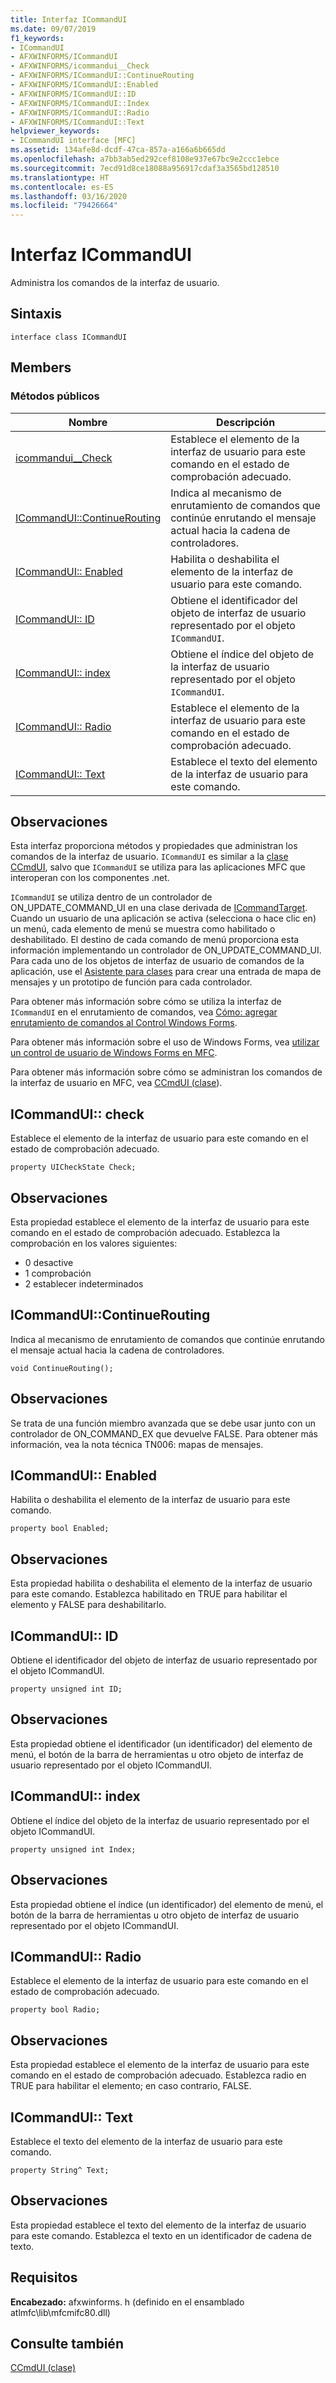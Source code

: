 ```yaml
---
title: Interfaz ICommandUI
ms.date: 09/07/2019
f1_keywords:
- ICommandUI
- AFXWINFORMS/ICommandUI
- AFXWINFORMS/icommandui__Check
- AFXWINFORMS/ICommandUI::ContinueRouting
- AFXWINFORMS/ICommandUI::Enabled
- AFXWINFORMS/ICommandUI::ID
- AFXWINFORMS/ICommandUI::Index
- AFXWINFORMS/ICommandUI::Radio
- AFXWINFORMS/ICommandUI::Text
helpviewer_keywords:
- ICommandUI interface [MFC]
ms.assetid: 134afe8d-dcdf-47ca-857a-a166a6b665dd
ms.openlocfilehash: a7bb3ab5ed292cef8108e937e67bc9e2ccc1ebce
ms.sourcegitcommit: 7ecd91d8ce18088a956917cdaf3a3565bd128510
ms.translationtype: HT
ms.contentlocale: es-ES
ms.lasthandoff: 03/16/2020
ms.locfileid: "79426664"
---
```

# <a name="icommandui-interface"></a>Interfaz ICommandUI

Administra los comandos de la interfaz de usuario.

## <a name="syntax"></a>Sintaxis

```
interface class ICommandUI
```

## <a name="members"></a>Members

### <a name="public-methods"></a>Métodos públicos

|Nombre|Descripción|
|----------|-----------------|
|[icommandui__Check](#check)|Establece el elemento de la interfaz de usuario para este comando en el estado de comprobación adecuado.|
|[ICommandUI::ContinueRouting](#continuerouting)|Indica al mecanismo de enrutamiento de comandos que continúe enrutando el mensaje actual hacia la cadena de controladores.|
|[ICommandUI:: Enabled](#enabled)|Habilita o deshabilita el elemento de la interfaz de usuario para este comando.|
|[ICommandUI:: ID](#id)|Obtiene el identificador del objeto de interfaz de usuario representado por el objeto `ICommandUI`.|
|[ICommandUI:: index](#index)|Obtiene el índice del objeto de la interfaz de usuario representado por el objeto `ICommandUI`.|
|[ICommandUI:: Radio](#radio)|Establece el elemento de la interfaz de usuario para este comando en el estado de comprobación adecuado.|
|[ICommandUI:: Text](#text)|Establece el texto del elemento de la interfaz de usuario para este comando.|

## <a name="remarks"></a>Observaciones

Esta interfaz proporciona métodos y propiedades que administran los comandos de la interfaz de usuario. `ICommandUI` es similar a la [clase CCmdUI](../../mfc/reference/ccmdui-class.md), salvo que `ICommandUI` se utiliza para las aplicaciones MFC que interoperan con los componentes .net.

`ICommandUI` se utiliza dentro de un controlador de ON_UPDATE_COMMAND_UI en una clase derivada de [ICommandTarget](../../mfc/reference/icommandtarget-interface.md). Cuando un usuario de una aplicación se activa (selecciona o hace clic en) un menú, cada elemento de menú se muestra como habilitado o deshabilitado. El destino de cada comando de menú proporciona esta información implementando un controlador de ON_UPDATE_COMMAND_UI. Para cada uno de los objetos de interfaz de usuario de comandos de la aplicación, use el [Asistente para clases](mfc-class-wizard.md) para crear una entrada de mapa de mensajes y un prototipo de función para cada controlador.

Para obtener más información sobre cómo se utiliza la interfaz de `ICommandUI` en el enrutamiento de comandos, vea [Cómo: agregar enrutamiento de comandos al Control Windows Forms](../../dotnet/how-to-add-command-routing-to-the-windows-forms-control.md).

Para obtener más información sobre el uso de Windows Forms, vea [utilizar un control de usuario de Windows Forms en MFC](../../dotnet/using-a-windows-form-user-control-in-mfc.md).

Para obtener más información sobre cómo se administran los comandos de la interfaz de usuario en MFC, vea [CCmdUI (clase](../../mfc/reference/ccmdui-class.md)).

## <a name="check"></a>ICommandUI:: check

Establece el elemento de la interfaz de usuario para este comando en el estado de comprobación adecuado.
```
property UICheckState Check;
```

## <a name="remarks"></a>Observaciones

Esta propiedad establece el elemento de la interfaz de usuario para este comando en el estado de comprobación adecuado. Establezca la comprobación en los valores siguientes:
- 0 desactive
- 1 comprobación
- 2 establecer indeterminados

## <a name="continuerouting"></a>ICommandUI::ContinueRouting

Indica al mecanismo de enrutamiento de comandos que continúe enrutando el mensaje actual hacia la cadena de controladores.
```
void ContinueRouting();
```

## <a name="remarks"></a>Observaciones

Se trata de una función miembro avanzada que se debe usar junto con un controlador de ON_COMMAND_EX que devuelve FALSE. Para obtener más información, vea la nota técnica TN006: mapas de mensajes.

## <a name="enabled"></a>ICommandUI:: Enabled

Habilita o deshabilita el elemento de la interfaz de usuario para este comando.
```
property bool Enabled;
```

## <a name="remarks"></a>Observaciones

Esta propiedad habilita o deshabilita el elemento de la interfaz de usuario para este comando. Establezca habilitado en TRUE para habilitar el elemento y FALSE para deshabilitarlo.

## <a name="id"></a>ICommandUI:: ID

Obtiene el identificador del objeto de interfaz de usuario representado por el objeto ICommandUI.
```
property unsigned int ID;
```

## <a name="remarks"></a>Observaciones

Esta propiedad obtiene el identificador (un identificador) del elemento de menú, el botón de la barra de herramientas u otro objeto de interfaz de usuario representado por el objeto ICommandUI.

## <a name="index"></a>ICommandUI:: index

Obtiene el índice del objeto de la interfaz de usuario representado por el objeto ICommandUI.
```
property unsigned int Index;
```

## <a name="remarks"></a>Observaciones

Esta propiedad obtiene el índice (un identificador) del elemento de menú, el botón de la barra de herramientas u otro objeto de interfaz de usuario representado por el objeto ICommandUI.

## <a name="radio"></a>ICommandUI:: Radio

Establece el elemento de la interfaz de usuario para este comando en el estado de comprobación adecuado.
```
property bool Radio;
```

## <a name="remarks"></a>Observaciones

Esta propiedad establece el elemento de la interfaz de usuario para este comando en el estado de comprobación adecuado. Establezca radio en TRUE para habilitar el elemento; en caso contrario, FALSE.

## <a name="text"></a>ICommandUI:: Text

Establece el texto del elemento de la interfaz de usuario para este comando.
```
property String^ Text;
```

## <a name="remarks"></a>Observaciones

Esta propiedad establece el texto del elemento de la interfaz de usuario para este comando. Establezca el texto en un identificador de cadena de texto.

## <a name="requirements"></a>Requisitos

**Encabezado:** afxwinforms. h (definido en el ensamblado atlmfc\lib\mfcmifc80.dll)

## <a name="see-also"></a>Consulte también

[CCmdUI (clase)](../../mfc/reference/ccmdui-class.md)
